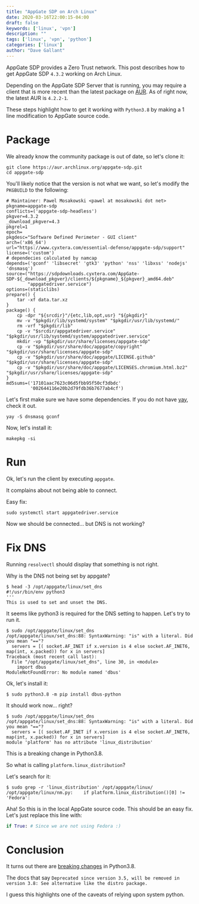 ```yaml
---
title: "AppGate SDP on Arch Linux"
date: 2020-03-16T22:00:15-04:00
draft: false
keywords: ['linux', 'vpn']
description: ""
tags: ['linux', 'vpn', 'python']
categories: ['linux']
author: "Dave Gallant"
---
```


AppGate SDP provides a Zero Trust network. This post describes how to get AppGate SDP `4.3.2` working on Arch Linux.
<!--more-->

Depending on the AppGate SDP Server that is running, you may require a client that is more recent than the latest package on [AUR](https://aur.archlinux.org/packages/appgate-sdp/).
As of right now, the latest AUR is `4.2.2-1`.

These steps highlight how to get it working with `Python3.8` by making a 1 line modification to AppGate source code.

# Package

We already know the community package is out of date, so let's clone it:

```shell
git clone https://aur.archlinux.org/appgate-sdp.git
cd appgate-sdp
```

You'll likely notice that the version is not what we want, so let's modify the `PKGBUILD` to the following:

```shell
# Maintainer: Pawel Mosakowski <pawel at mosakowski dot net>
pkgname=appgate-sdp
conflicts=('appgate-sdp-headless')
pkgver=4.3.2
_download_pkgver=4.3
pkgrel=1
epoch=
pkgdesc="Software Defined Perimeter - GUI client"
arch=('x86_64')
url="https://www.cyxtera.com/essential-defense/appgate-sdp/support"
license=('custom')
# dependecies calculated by namcap
depends=('gconf' 'libsecret' 'gtk3' 'python' 'nss' 'libxss' 'nodejs' 'dnsmasq')
source=("https://sdpdownloads.cyxtera.com/AppGate-SDP-${_download_pkgver}/clients/${pkgname}_${pkgver}_amd64.deb"
        "appgatedriver.service")
options=(staticlibs)
prepare() {
    tar -xf data.tar.xz
}
package() {
    cp -dpr "${srcdir}"/{etc,lib,opt,usr} "${pkgdir}"
    mv -v "$pkgdir/lib/systemd/system" "$pkgdir/usr/lib/systemd/"
    rm -vrf "$pkgdir/lib"
    cp -v "$srcdir/appgatedriver.service" "$pkgdir/usr/lib/systemd/system/appgatedriver.service"
    mkdir -vp "$pkgdir/usr/share/licenses/appgate-sdp"
    cp -v "$pkgdir/usr/share/doc/appgate/copyright" "$pkgdir/usr/share/licenses/appgate-sdp"
    cp -v "$pkgdir/usr/share/doc/appgate/LICENSE.github" "$pkgdir/usr/share/licenses/appgate-sdp"
    cp -v "$pkgdir/usr/share/doc/appgate/LICENSES.chromium.html.bz2" "$pkgdir/usr/share/licenses/appgate-sdp"
}
md5sums=('17101aac7623c06d5fbb95f50cf3dbdc'
         '002644116e20b2d79fdb36b7677ab4cf')

```

Let's first make sure we have some dependencies. If you do not have [yay](https://github.com/Jguer/yay), check it out.

```shell
yay -S dnsmasq gconf
```

Now, let's install it:

```shell
makepkg -si
```

# Run

Ok, let's run the client by executing `appgate`.

It complains about not being able to connect.

Easy fix:

```shell
sudo systemctl start appgatedriver.service
```

Now we should be connected... but DNS is not working?

# Fix DNS

Running `resolvectl` should display that something is not right.

Why is the DNS not being set by appgate?

```shell
$ head -3 /opt/appgate/linux/set_dns
#!/usr/bin/env python3
'''
This is used to set and unset the DNS.
```

It seems like python3 is required for the DNS setting to happen.
Let's try to run it.

```shell
$ sudo /opt/appgate/linux/set_dns
/opt/appgate/linux/set_dns:88: SyntaxWarning: "is" with a literal. Did you mean "=="?
  servers = [( socket.AF_INET if x.version is 4 else socket.AF_INET6, map(int, x.packed)) for x in servers]
Traceback (most recent call last):
  File "/opt/appgate/linux/set_dns", line 30, in <module>
    import dbus
ModuleNotFoundError: No module named 'dbus'
```

Ok, let's install it:

```shell
$ sudo python3.8 -m pip install dbus-python
```

It should work now... right?

```shell
$ sudo /opt/appgate/linux/set_dns
/opt/appgate/linux/set_dns:88: SyntaxWarning: "is" with a literal. Did you mean "=="?
  servers = [( socket.AF_INET if x.version is 4 else socket.AF_INET6, map(int, x.packed)) for x in servers]
module 'platform' has no attribute 'linux_distribution'
```

This is a breaking change in Python3.8.

So what is calling `platform.linux_distribution`?

Let's search for it:

```shell
$ sudo grep -r 'linux_distribution' /opt/appgate/linux/
/opt/appgate/linux/nm.py:    if platform.linux_distribution()[0] != 'Fedora':
```

Aha! So this is in the local AppGate source code. This should be an easy fix. Let's just replace this line with:

```python
if True: # Since we are not using Fedora :)
```

# Conclusion

It turns out there are [breaking changes](https://docs.python.org/3.7/library/platform.html#platform.linux_distribution) in Python3.8.

The docs that say `Deprecated since version 3.5, will be removed in version 3.8: See alternative like the distro package.`

I guess this highlights one of the caveats of relying upon system python.

